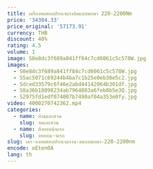 ```yaml
---
title: เครื่องทดสอบประแจแรงบิดแบบพกพา 220-2200Nm
price: '34304.33'
price_original: '57173.91'
currency: THB
discount: 40%
rating: 4.5
volume: 1
image: S0e8dc3f689a841ff84c7cd6061c5c578W.jpg
images:
  - S0e8dc3f689a841ff84c7cd6061c5c578W.jpg
  - S5ac5071c69244b4ba7c1b25e0eb38e5c2.jpg
  - Sdced33579c6f46e2abd44142064b301df.jpg
  - S8a36b18098234ab7964803a6feb8b5e3Q.jpg
  - S2975fd1edf074007b7490af04a353e0fy.jpg
video: 4000270742362.mp4
categories:
  - name: บ้านและสวน
    slug: านและสวน
  - name: สิ่งทอหน้าแรก
    slug: งทอหน-าแรก
slug: เคร-องทดสอบประแจแรงบ-ดแบบพกพา-220-2200nm
encode: oEten0A
lang: th
---
```

  